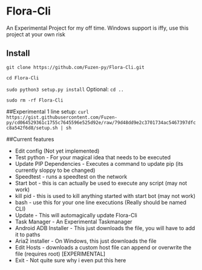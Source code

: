 # Flora-Cli
An Experimental Project for my off time. Windows support is iffy, use this project at your own risk
## Install
``git clone https://github.com/Fuzen-py/Flora-Cli.git``

``cd Flora-Cli``

``sudo python3 setup.py install``
Optional:
``cd ..``

``sudo rm -rf Flora-Cli``

##Experimental 1 line setup:
``curl https://gist.githubusercontent.com/Fuzen-py/cd064529361c1755c7645596e525d92e/raw/79d48dd9e2c3701734ac5467397dfcc8a542f6d8/setup.sh | sh``

##Current features
- Edit config (Not yet implemented)
- Test python - For your magical idea that needs to be executed
- Update PIP Dependencies - Executes a command to update pip (its currently sloppy to be changed)
- Speedtest - runs a speedtest on the network
- Start bot - this is can actually be used to execute any script (may not work)
- kill pid - this is used to kill anything started with start bot (may not work)
- bash - use this for your one line executions (Really should be named CLI)
- Update  - This will automagically update Flora-Cli
- Task Manager - An Experimental Taskmanager
- Android ADB Installer - This just downloads the file, you will have to add it to paths
- Aria2 installer - On Windows, this just downloads the file
- Edit Hosts - downloads a custom host file can append or overwrite the file (requires root) [EXPERIMENTAL]
- Exit - Not quite sure why i even put this here

